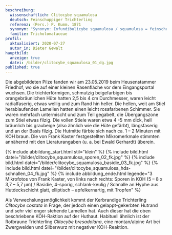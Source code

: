 ```yaml
---
beschreibung:
  wissenschaftlich: Clitocybe squamulosa
  deutsch: Feinschuppiger Trichterling
  referenz: (Pers.) P. Kumm. 1871
  synonym: "Synonym: Infundibulicybe squamulosa / squamulosa = feinschuppig"
  familie: Tricholomataceae
profil:
  aktualisiert: 2020-07-27
  autor_in: Dieter Gewalt
hauptbild:
  anzeige: true
  datei: /bilder/clitocybe_squamulosa_01_dg.jpg
published: true
---
```

Die abgebildeten Pilze fanden wir am 23.05.2019 beim Heusenstammer Friedhof, wo sie auf einer kleinen Rasenfläche vor dem Eingangsportal wuchsen. Die trichterförmigen, schmutzig beigefarbigen bis orangebräunlichen Hüte hatten 2,5 bis 4 cm Durchmesser, waren leicht radialfaserig, etwas wellig und zum Rand hin heller. Die hellen, weit am Stiel herablaufenden Lamellen hatten einen leicht rosafarbenen Schimmer. Sie waren mehrfach untermischt und zum Teil gegabelt, die Übergangszone zum Stiel etwas filzig. Die vollen Stiele waren etwa 4 -5 mm dick, hell bräunlich bis graubeige (also ähnlich wie die Hüte gefärbt), längsfaserig und an der Basis filzig. Die Hutmitte färbte sich nach ca. 1 – 2 Minuten mit KOH braun. Die von Frank Kaster festgestellten Mikromerkmale stimmten annähernd mit den Lieraturangaben (u. a. bei Ewald Gerhardt) überein.

{% include abbildung_start.html stil="klein" %}
{% include bild.html datei="/bilder/clitocybe_squamulosa_sporen_02_fk.jpg" %}
{% include bild.html datei="/bilder/clitocybe_squamulosa_basidie_03_fk.jpg" %}
{% include bild.html datei="/bilder/clitocybe_squamulosa_hds-schnallen_04_fk.jpg" %}
{% include abbildung_ende.html legende="3 Mikrofotos von Frank Kaster, von links nach rechts: Sporen in KOH (5 – 8 x 3,7 – 5,7 µm) / Basidie, 4-sporig, schlank-keulig / Schnalle an Hyphe aus Hutdeckschicht glatt, elliptisch – apfelkernartig, mit Tropfen" %}

Als Verwechslungsmöglichkeit kommt der Kerbrandige Trichterling *Clitocybe costata* in Frage, der jedoch einen gelappt-gekerbten Hutrand und sehr viel enger stehende Lamellen hat. Auch dieser hat die oben beschriebene KOH-Raktion auf der Huthaut. Habituell ähnlich ist der Rotbraune Trichterling *Clitocybe bresadolana*, eine montan/alpine Art bei Zwergweiden und Silberwurz mit negativer KOH-Reaktion.